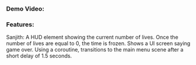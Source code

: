 ### Demo Video:

### Features:

Sanjith: A HUD element showing the current number of lives. Once the number of lives are equal to 0, the time is frozen. Shows a UI screen saying game over. Using a coroutine, transitions to the main menu scene after a short delay of 1.5 seconds.
